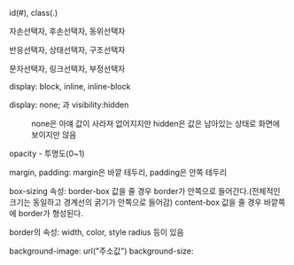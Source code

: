 id(#), class(.)

자손선택자, 후손선택자, 동위선택자

반응선택자, 상태선택자, 구조선택자

문자선택자, 링크선택자, 부정선택자

display: block, inline, inline-block

display: none; 과 visibility:hidden
<dd>none은 아얘 값이 사라져 없어지지만 hidden은 값은 남아있는 상태로 화면에 보이지만 않음</dd>

opacity - 투명도(0~1)

margin, padding: margin은 바깥 테두리, padding은 안쪽 테두리

box-sizing 속성: border-box 값을 줄 경우 border가 안쪽으로 들어간다.(전체적인 크기는 동일하고 경계선의 굵기가 안쪽으로 들어감)
content-box 값을 줄 경우 바깥쪽에 border가 형성된다.

border의 속성: width, color, style radius 등이 있음

background-image: url("주소값")
background-size:







